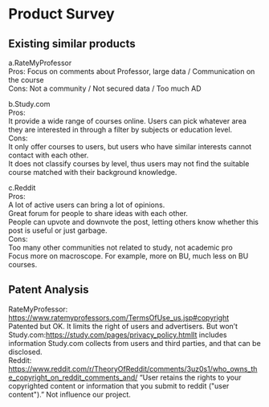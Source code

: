 # Product Survey    

## Existing similar products    
a.RateMyProfessor    
Pros: Focus on comments about Professor, large data / Communication on the course    
Cons: Not a community / Not secured data  / Too much AD    
 
b.Study.com   
Pros:    
It provide a wide range of courses online. Users can pick whatever area they are interested in through a filter by subjects or education level.       
Cons:   
It only offer courses to users, but users who have similar interests cannot contact with each other.   
It does not classify courses by level, thus users may not find the suitable course matched with their background knowledge.    
 
c.Reddit    
Pros:   
A lot of active users can bring a lot of opinions.   
Great forum for people to share ideas with each other.    
People can upvote and downvote the post, letting others know whether this post is useful or just garbage.    
Cons:    
Too many other communities not related to study, not academic pro   
Focus more on macroscope. For example, more on BU, much less on BU courses.   
 
## Patent Analysis    
RateMyProfessor: https://www.ratemyprofessors.com/TermsOfUse_us.jsp#copyright   
Patented but OK. It limits the right of users and advertisers. But won’t     
Study.com:https://study.com/pages/privacy_policy.htmlIt includes information Study.com collects from users and third parties, and that can be disclosed.    
Reddit: https://www.reddit.com/r/TheoryOfReddit/comments/3uz0s1/who_owns_the_copyright_on_reddit_comments_and/  “User retains the rights to your copyrighted content or information that you submit to reddit ("user content").” Not influence our project.     
